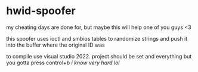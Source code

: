 # hwid-spoofer
my cheating days are done for, but maybe this will help one of you guys &lt;3




this spoofer uses ioctl and smbios tables to randomize strings and push it into the buffer where the original ID was 


to compile use visual studio 2022. project should be set and everything but you gotta press control+b *i know very hard lol* 
